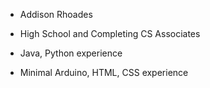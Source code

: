 - Addison Rhoades 

- High School and Completing CS Associates 

- Java, Python experience 

- Minimal Arduino, HTML, CSS experience 
